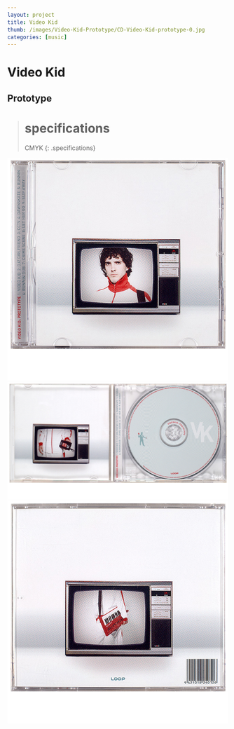 ```yaml
---
layout: project
title: Video Kid
thumb: /images/Video-Kid-Prototype/CD-Video-Kid-prototype-0.jpg
categories: [music]
---
```


# Video Kid

## Prototype

> # specifications
> CMYK 
{: .specifications}

![](/images/Video-Kid-Prototype/CD-Video-Kid-prototype-1.jpg)
![](/images/Video-Kid-Prototype/CD-Video-Kid-prototype-2.jpg)
![](/images/Video-Kid-Prototype/CD-Video-Kid-prototype-3.jpg)
